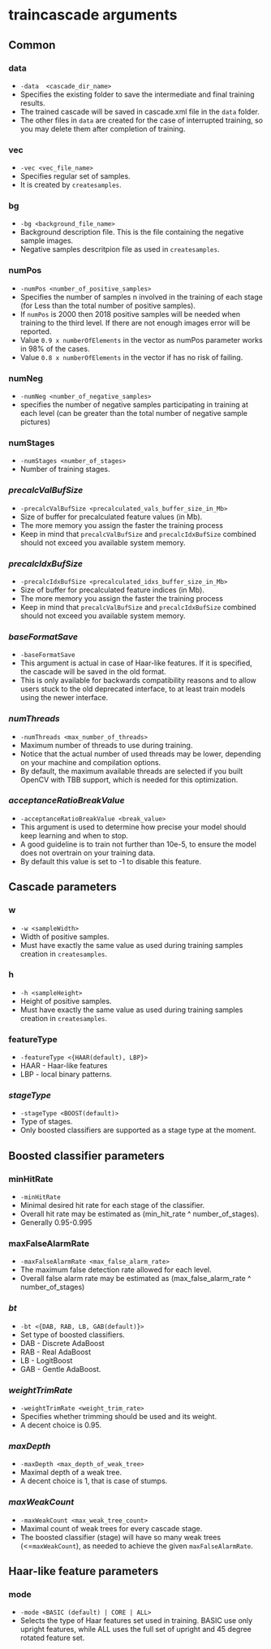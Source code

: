 # traincascade arguments

## Common

### data
* `-data  <cascade_dir_name>`
* Specifies the existing folder to save the intermediate and final training results.
* The trained cascade will be saved in cascade.xml file in the `data` folder. 
* The other files in `data` are created for the case of interrupted training, so you may delete them after completion of training.

### vec
* `-vec <vec_file_name>`
* Specifies regular set of samples.
* It is created by `createsamples`.

### bg
* `-bg <background_file_name>`
* Background description file. This is the file containing the negative sample images.
* Negative samples descritpion file as used in `createsamples`.

### numPos
* `-numPos <number_of_positive_samples>`
* Specifies the number of samples n involved in the training of each stage (for Less than the total number of positive samples).
* If `numPos` is 2000 then 2018 positive samples will be needed when training to the third level. If there are not enough images error will be reported.
* Value `0.9 x numberOfElements` in the vector as numPos parameter works in 98% of the cases.
* Value `0.8 x numberOfElements` in the vector if has no risk of failing.

### numNeg
* `-numNeg <number_of_negative_samples>`
* specifies the number of negative samples participating in training at each level (can be greater than the total number of negative sample pictures)

### numStages
* `-numStages <number_of_stages>`
* Number of training stages.

### _precalcValBufSize_
* `-precalcValBufSize <precalculated_vals_buffer_size_in_Mb>`
* Size of buffer for precalculated feature values (in Mb). 
* The more memory you assign the faster the training process
* Keep in mind that `precalcValBufSize` and `precalcIdxBufSize` combined should not exceed you available system memory.

### _precalcIdxBufSize_
* `-precalcIdxBufSize <precalculated_idxs_buffer_size_in_Mb>` 
* Size of buffer for precalculated feature indices (in Mb).
* The more memory you assign the faster the training process
* Keep in mind that `precalcValBufSize` and `precalcIdxBufSize` combined should not exceed you available system memory.

### _baseFormatSave_
* `-baseFormatSave` 
* This argument is actual in case of Haar-like features. If it is specified, the cascade will be saved in the old format. 
* This is only available for backwards compatibility reasons and to allow users stuck to the old deprecated interface, to at least train models using the newer interface.

### _numThreads_
* `-numThreads <max_number_of_threads>` 
* Maximum number of threads to use during training. 
* Notice that the actual number of used threads may be lower, depending on your machine and compilation options. 
* By default, the maximum available threads are selected if you built OpenCV with TBB support, which is needed for this optimization.

### _acceptanceRatioBreakValue_
* `-acceptanceRatioBreakValue <break_value>` 
* This argument is used to determine how precise your model should keep learning and when to stop. 
* A good guideline is to train not further than 10e-5, to ensure the model does not overtrain on your training data. 
* By default this value is set to -1 to disable this feature.

## Cascade parameters

### w
* `-w <sampleWidth>`
* Width of positive samples.
* Must have exactly the same value as used during training samples creation in `createsamples`.

### h
* `-h <sampleHeight>`
* Height of positive samples.
* Must have exactly the same value as used during training samples creation in `createsamples`.

### featureType
* `-featureType <{HAAR(default), LBP}>`
* HAAR - Haar-like features
* LBP - local binary patterns.

### _stageType_
* `-stageType <BOOST(default)>`
* Type of stages.
* Only boosted classifiers are supported as a stage type at the moment.

## Boosted classifier parameters

### minHitRate
* `-minHitRate`
* Minimal desired hit rate for each stage of the classifier. 
* Overall hit rate may be estimated as (min_hit_rate ^ number_of_stages).
* Generally 0.95-0.995

### maxFalseAlarmRate
* `-maxFalseAlarmRate <max_false_alarm_rate>`
* The maximum false detection rate allowed for each level.
* Overall false alarm rate may be estimated as (max_false_alarm_rate ^ number_of_stages)

### _bt_
* `-bt <{DAB, RAB, LB, GAB(default)}>` 
* Set type of boosted classifiers.
* DAB - Discrete AdaBoost
* RAB - Real AdaBoost
* LB - LogitBoost
* GAB - Gentle AdaBoost.

### _weightTrimRate_
* `-weightTrimRate <weight_trim_rate>` 
* Specifies whether trimming should be used and its weight. 
* A decent choice is 0.95.

### _maxDepth_
* `-maxDepth <max_depth_of_weak_tree>`
* Maximal depth of a weak tree. 
* A decent choice is 1, that is case of stumps.

### _maxWeakCount_
* `-maxWeakCount <max_weak_tree_count>` 
* Maximal count of weak trees for every cascade stage. 
* The boosted classifier (stage) will have so many weak trees (<=`maxWeakCount`), as needed to achieve the given `maxFalseAlarmRate`.

## Haar-like feature parameters

### mode
* `-mode <BASIC (default) | CORE | ALL>`
* Selects the type of Haar features set used in training. BASIC use only upright features, while ALL uses the full set of upright and 45 degree rotated feature set.

